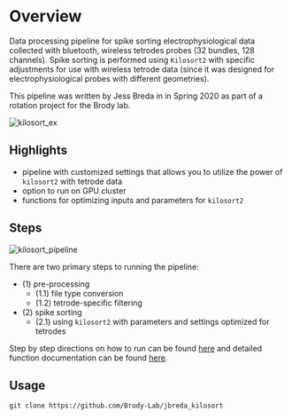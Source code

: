 
# Overview
Data processing pipeline for spike sorting electrophysiological data collected with bluetooth, wireless tetrodes probes (32 bundles, 128 channels). Spike sorting is performed using `Kilosort2` with specific adjustments for use with wireless tetrode data (since it was designed for electrophysiological probes with different geometries). 

This pipeline was written by Jess Breda in in Spring 2020 as part of a rotation project for the Brody lab.

![kilosort_ex](https://user-images.githubusercontent.com/53059059/201533929-419ed923-1dae-4cd0-9f0d-36722886570b.png)

## Highlights
* pipeline with customized settings that allows you to utilize the power of `kilosort2` with tetrode data 
* option to run on GPU cluster
* functions for optimizing inputs and parameters for `kilosort2`

## Steps

![kilosort_pipeline](https://user-images.githubusercontent.com/53059059/201533923-04e05b16-31f4-4418-b637-1bf090a81a16.png)

There are two primary steps to running the pipeline: 
- (1) pre-processing
    - (1.1) file type conversion
    - (1.2) tetrode-specific filtering
- (2) spike sorting
    - (2.1) using `kilosort2` with parameters and settings optimized for tetrodes

 Step by step directions on how to run can be found [here](https://github.com/Brody-Lab/jbreda_kilosort/blob/master/Directions.md) and detailed function documentation can be found [here](https://github.com/Brody-Lab/jbreda_kilosort/blob/master/Docs.md).

 ## Usage
 ```
 git clone https://github.com/Brody-Lab/jbreda_kilosort
 ```
